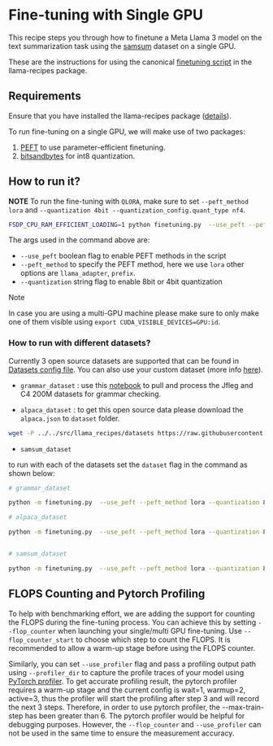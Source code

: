 # Fine-tuning with Single GPU
This recipe steps you through how to finetune a Meta Llama 3 model on the text summarization task using the [samsum](https://huggingface.co/datasets/samsum) dataset on a single GPU.

These are the instructions for using the canonical [finetuning script](../../src/llama_recipes/finetuning.py) in the llama-recipes package.


## Requirements

Ensure that you have installed the llama-recipes package ([details](../../../README.md#installing)).

To run fine-tuning on a single GPU, we will make use of two packages:
1. [PEFT](https://github.com/huggingface/peft) to use parameter-efficient finetuning.
2. [bitsandbytes](https://github.com/TimDettmers/bitsandbytes) for int8 quantization.


## How to run it?

**NOTE** To run the fine-tuning with `QLORA`, make sure to set `--peft_method lora` and `--quantization 4bit --quantization_config.quant_type nf4`.


```bash
FSDP_CPU_RAM_EFFICIENT_LOADING=1 python finetuning.py  --use_peft --peft_method lora --quantization 8bit --model_name /path_of_model_folder/8B --output_dir Path/to/save/PEFT/model
```
The args used in the command above are:

* `--use_peft` boolean flag to enable PEFT methods in the script
* `--peft_method` to specify the PEFT method, here we use `lora` other options are `llama_adapter`, `prefix`.
* `--quantization` string flag to enable 8bit or 4bit quantization

> [!NOTE]
> In case you are using a multi-GPU machine please make sure to only make one of them visible using `export CUDA_VISIBLE_DEVICES=GPU:id`.


### How to run with different datasets?

Currently 3 open source datasets are supported that can be found in [Datasets config file](../../../src/llama_recipes/configs/datasets.py). You can also use your custom dataset (more info [here](./datasets/README.md)).

* `grammar_dataset` : use this [notebook](../../src/llama_recipes/datasets/grammar_dataset/grammar_dataset_process.ipynb) to pull and process the Jfleg and C4 200M datasets for grammar checking.

* `alpaca_dataset` : to get this open source data please download the `alpaca.json` to `dataset` folder.


```bash
wget -P ../../src/llama_recipes/datasets https://raw.githubusercontent.com/tatsu-lab/stanford_alpaca/main/alpaca_data.json
```

* `samsum_dataset`

to run with each of the datasets set the `dataset` flag in the command as shown below:

```bash
# grammar_dataset

python -m finetuning.py  --use_peft --peft_method lora --quantization 8bit --dataset grammar_dataset --model_name /path_of_model_folder/8B --output_dir Path/to/save/PEFT/model

# alpaca_dataset

python -m finetuning.py  --use_peft --peft_method lora --quantization 8bit  --dataset alpaca_dataset --model_name /path_of_model_folder/8B --output_dir Path/to/save/PEFT/model


# samsum_dataset

python -m finetuning.py  --use_peft --peft_method lora --quantization 8bit  --dataset samsum_dataset --model_name /path_of_model_folder/8B --output_dir Path/to/save/PEFT/model

```

## FLOPS Counting and Pytorch Profiling

To help with benchmarking effort, we are adding the support for counting the FLOPS during the fine-tuning process. You can achieve this by setting `--flop_counter` when launching your single/multi GPU fine-tuning. Use `--flop_counter_start` to choose which step to count the FLOPS. It is recommended to allow a warm-up stage before using the FLOPS counter.

Similarly, you can set `--use_profiler` flag and pass a profiling output path using `--profiler_dir` to capture the profile traces of your model using [PyTorch profiler](https://pytorch.org/tutorials/intermediate/tensorboard_profiler_tutorial.html). To get accurate profiling result, the pytorch profiler requires a warm-up stage and the current config is wait=1, warmup=2, active=3, thus the profiler will start the profiling after step 3 and will record the next 3 steps. Therefore, in order to use pytorch profiler, the --max-train-step has been greater than 6.  The pytorch profiler would be helpful for debugging purposes. However, the `--flop_counter` and `--use_profiler` can not be used in the same time to ensure the measurement accuracy.
